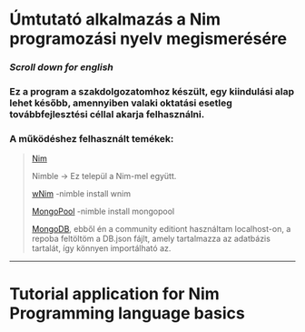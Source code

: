 # Úmtutató alkalmazás a Nim programozási nyelv megismerésére
### _Scroll down for english_

### Ez a program a szakdolgozatomhoz készült, egy kiindulási alap lehet később, amennyiben valaki oktatási esetleg továbbfejlesztési céllal akarja felhasználni.

### **A működéshez felhasznált temékek:**
>[Nim](https://nim-lang.org/install.html)
>
>Nimble -> Ez települ a Nim-mel együtt.
>
>[wNim](https://github.com/khchen/wNim#install) -nimble install wnim
>
>[MongoPool](https://github.com/JohnAD/mongopool) -nimble install mongopool
>
>[MongoDB](https://www.mongodb.com/download-center/community), ebből én a community editiont használtam localhost-on, a repoba feltöltöm a DB.json fájlt, amely tartalmazza az adatbázis tartalát, így könnyen importálható az.
---

# Tutorial application for Nim Programming language basics